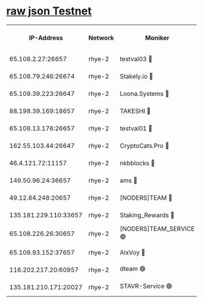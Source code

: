 
[raw json Testnet](https://rpc-check.quickt.stavr.tech/quickt/rpc-quickt-result.json)
=


<table><tr><th>IP-Address</th><th>Network</th><th>Moniker</th><th>Latest Block Height</th><th>Earliest Block Height</th><th>Catching Up</th><th>Tx Index</th><th>Voting Power</th><th>Scan Time</th></tr><tr><td>65.108.2.27:26657</td><td>rhye-2</td><td>testval03 🔴</td><td>1319339</td><td>1</td><td>False</td><td>on</td><td>11002050</td><td>2024-03-19T07:03:02.504292825UTC</td></tr><tr><td>65.108.79.246:26674</td><td>rhye-2</td><td>Stakely.io 🔴</td><td>1319339</td><td>1</td><td>False</td><td>on</td><td>10010</td><td>2024-03-19T07:03:02.846071035UTC</td></tr><tr><td>65.109.39.223:26647</td><td>rhye-2</td><td>Loona.Systems 🔴</td><td>1319340</td><td>1</td><td>False</td><td>off</td><td>86949</td><td>2024-03-19T07:03:07.750651636UTC</td></tr><tr><td>88.198.39.169:18657</td><td>rhye-2</td><td>TAKESHI 🔴</td><td>1319340</td><td>1</td><td>False</td><td>off</td><td>40542</td><td>2024-03-19T07:03:08.301546064UTC</td></tr><tr><td>65.108.13.176:26657</td><td>rhye-2</td><td>testval01 🔴</td><td>1319340</td><td>1</td><td>False</td><td>on</td><td>13082010</td><td>2024-03-19T07:03:08.969062672UTC</td></tr><tr><td>162.55.103.44:26647</td><td>rhye-2</td><td>CryptoCats.Pro 🔴</td><td>1319346</td><td>1</td><td>False</td><td>off</td><td>9999</td><td>2024-03-19T07:03:40.666102935UTC</td></tr><tr><td>46.4.121.72:11157</td><td>rhye-2</td><td>nkbblocks 🔴</td><td>1319338</td><td>70101</td><td>False</td><td>off</td><td>81084</td><td>2024-03-19T07:02:55.656602173UTC</td></tr><tr><td>149.50.96.24:36657</td><td>rhye-2</td><td>ams 🔴</td><td>1319343</td><td>133501</td><td>False</td><td>on</td><td>10732</td><td>2024-03-19T07:03:24.166638898UTC</td></tr><tr><td>49.12.84.248:20657</td><td>rhye-2</td><td>[NODERS]TEAM 🔴</td><td>1319342</td><td>146001</td><td>False</td><td>on</td><td>59690</td><td>2024-03-19T07:03:21.776654226UTC</td></tr><tr><td>135.181.229.110:33657</td><td>rhye-2</td><td>Staking_Rewards 🔴</td><td>1319340</td><td>149101</td><td>False</td><td>on</td><td>9900</td><td>2024-03-19T07:03:08.084237482UTC</td></tr><tr><td>65.108.226.26:30657</td><td>rhye-2</td><td>[NODERS]TEAM_SERVICE 🟢</td><td>1319340</td><td>241501</td><td>False</td><td>on</td><td>0</td><td>2024-03-19T07:03:08.607622461UTC</td></tr><tr><td>65.109.93.152:37657</td><td>rhye-2</td><td>AlxVoy 🔴</td><td>1319338</td><td>315173</td><td>False</td><td>on</td><td>150351</td><td>2024-03-19T07:03:00.132457630UTC</td></tr><tr><td>116.202.217.20:60957</td><td>rhye-2</td><td>dteam 🟢</td><td>1319339</td><td>421794</td><td>False</td><td>on</td><td>0</td><td>2024-03-19T07:03:05.384382940UTC</td></tr><tr><td>135.181.210.171:20027</td><td>rhye-2</td><td>STAVR-Service 🟢</td><td>1319342</td><td>1317001</td><td>False</td><td>on</td><td>0</td><td>2024-03-19T07:03:19.488787495UTC</td></tr></table>
